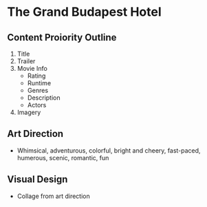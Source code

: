 # The Grand Budapest Hotel

## Content Proiority Outline
1. Title
2. Trailer
3. Movie Info
   * Rating
   * Runtime
   * Genres
   * Description
   * Actors
4. Imagery

## Art Direction
* Whimsical, adventurous, colorful, bright and cheery, fast-paced, humerous, scenic, romantic, fun

## Visual Design
* Collage from art direction